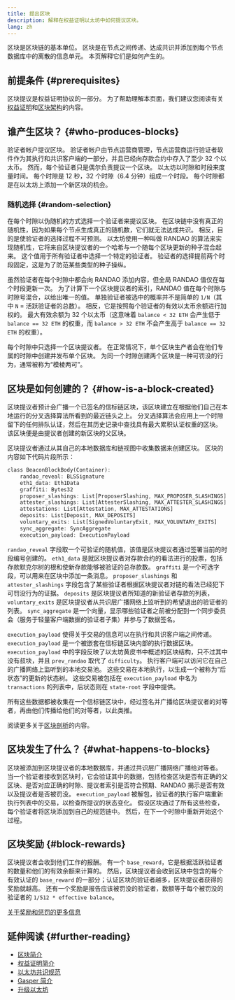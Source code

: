 ```yaml
---
title: 提出区块
description: 解释在权益证明以太坊中如何提议区块。
lang: zh
---
```


区块是区块链的基本单位。 区块是在节点之间传递、达成共识并添加到每个节点数据库中的离散的信息单元。 本页解释它们是如何产生的。

## 前提条件 {#prerequisites}

区块提议是权益证明协议的一部分。 为了帮助理解本页面，我们建议您阅读有关[权益证明](/developers/docs/consensus-mechanisms/pos/)和[区块架构](/developers/docs/blocks/)的内容。

## 谁产生区块？ {#who-produces-blocks}

验证者帐户提议区块。 验证者帐户由节点运营商管理，节点运营商运行验证者软件作为其执行和共识客户端的一部分，并且已经向存款合约中存入了至少 32 个以太币。 然而，每个验证者只是偶尔负责提议一个区块。 以太坊以时隙和时段来度量时间。 每个时隙是 12 秒，32 个时隙（6.4 分钟）组成一个时段。 每个时隙都是在以太坊上添加一个新区块的机会。

### 随机选择 {#random-selection}

在每个时隙以伪随机的方式选择一个验证者来提议区块。 在区块链中没有真正的随机性，因为如果每个节点生成真正的随机数，它们就无法达成共识。 相反，目的是使验证者的选择过程不可预测。 以太坊使用一种叫做 RANDAO 的算法来实现随机性，它将来自区块提议者的一个哈希与一个随每个区块更新的种子混合起来。 这个值用于所有验证者中选择一个特定的验证者。 验证者的选择提前两个时段固定，这是为了防范某些类型的种子操纵。

虽然验证者在每个时隙中都会向 RANDAO 添加内容，但全局 RANDAO 值仅在每个时段更新一次。 为了计算下一个区块提议者的索引，RANDAO 值在每个时隙与时隙号混合，以给出唯一的值。 单独验证者被选中的概率并不是简单的 `1/N`（其中 `N` = 活跃验证者的总数）。 相反，它是按照每个验证者的有效以太币余额进行加权的。 最大有效余额为 32 个以太币（这意味着 `balance < 32 ETH` 会产生低于 `balance == 32 ETH` 的权重，而 `balance > 32 ETH` 不会产生高于 `balance == 32 ETH` 的权重）。

每个时隙中只选择一个区块提议者。 在正常情况下，单个区块生产者会在他们专属的时隙中创建并发布单个区块。 为同一个时隙创建两个区块是一种可罚没的行为，通常被称为“模棱两可”。

## 区块是如何创建的？ {#how-is-a-block-created}

区块提议者预计会广播一个已签名的信标链区块，该区块建立在根据他们自己在本地运行的分叉选择算法所看到的最近链头之上。 分叉选择算法会应用上一个时隙留下的任何排队认证，然后在其历史记录中查找具有最大累积认证权重的区块。 该区块便是由提议者创建的新区块的父区块。

区块提议者通过从其自己的本地数据库和链视图中收集数据来创建区块。 区块的内容如下代码片段所示：

```rust
class BeaconBlockBody(Container):
    randao_reveal: BLSSignature
    eth1_data: Eth1Data
    graffiti: Bytes32
    proposer_slashings: List[ProposerSlashing, MAX_PROPOSER_SLASHINGS]
    attester_slashings: List[AttesterSlashing, MAX_ATTESTER_SLASHINGS]
    attestations: List[Attestation, MAX_ATTESTATIONS]
    deposits: List[Deposit, MAX_DEPOSITS]
    voluntary_exits: List[SignedVoluntaryExit, MAX_VOLUNTARY_EXITS]
    sync_aggregate: SyncAggregate
    execution_payload: ExecutionPayload
```

`randao_reveal` 字段取一个可验证的随机值，该值是区块提议者通过签署当前的时段编号创建的。 `eth1_data` 是就区块提议者对存款合约的看法进行的投票，包括存款默克尔树的根和使新存款能够被验证的总存款数。 `graffiti` 是一个可选字段，可以用来在区块中添加一条消息。 `proposer_slashings` 和 `attester_slashings` 字段包含了某些验证者根据区块提议者对链的看法已经犯下可罚没行为的证据。 `deposits` 是区块提议者所知道的新验证者存款的列表，`voluntary_exits` 是区块提议者从共识层广播网络上监听到的希望退出的验证者的列表。 `sync_aggregate` 是一个向量，显示哪些验证者之前被分配到一个同步委员会（服务于轻量客户端数据的验证者子集）并参与了数据签名。

`execution_payload` 使得关于交易的信息可以在执行和共识客户端之间传递。 `execution_payload` 是一个被嵌套在信标链区块内部的执行数据区块。 `execution_payload` 中的字段反映了以太坊黄皮书中概述的区块结构，只不过其中没有叔块，并且 `prev_randao` 取代了 `difficulty`。 执行客户端可以访问它在自己的广播网络上监听到的本地交易池。 这些交易在本地执行，以生成一个被称为“后状态”的更新的状态树。 这些交易被包括在 `execution_payload` 中名为 `transactions` 的列表中，后状态则在 `state-root` 字段中提供。

所有这些数据都被收集在一个信标链区块中，经过签名并广播给区块提议者的对等者，再由他们传播给他们的对等者，以此类推。

阅读更多关于[区块剖析](/developers/docs/blocks)的内容。

## 区块发生了什么？ {#what-happens-to-blocks}

区块被添加到区块提议者的本地数据库，并通过共识层广播网络广播给对等者。 当一个验证者接收到区块时，它会验证其中的数据，包括检查区块是否有正确的父区块、是否对应正确的时隙、提议者索引是否符合预期、RANDAO 揭示是否有效以及提议者是否被罚没。 `execution_payload` 被解包，验证者的执行客户端重新执行列表中的交易，以检查所提议的状态变化。 假设区块通过了所有这些检查，每个验证者将区块添加到自己的规范链中。 然后，在下一个时隙中重新开始这个过程。

## 区块奖励 {#block-rewards}

区块提议者会收到他们工作的报酬。 有一个 `base_reward`，它是根据活跃验证者的数量和他们的有效余额来计算的。 然后，区块提议者会收到区块中包含的每个有效认证的 `base_reward` 的一部分；认证区块的验证者越多，区块提议者获得的奖励就越高。 还有一个奖励是报告应该被罚没的验证者，数额等于每个被罚没的验证者的 `1/512 * effective balance`。

[关于奖励和惩罚的更多信息](/developers/docs/consensus-mechanisms/pos/rewards-and-penalties)

## 延伸阅读 {#further-reading}

- [区块简介](/developers/docs/blocks/)
- [权益证明简介](/developers/docs/consensus-mechanisms/pos/)
- [以太坊共识规范](www.github.com/ethereum/consensus-specs)
- [Gasper 简介](/developers/docs/consensus-mechanisms/pos/)
- [升级以太坊](https://eth2book.info/)
